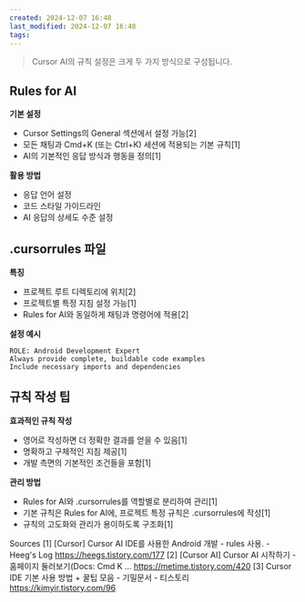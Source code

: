 ```yaml
---
created: 2024-12-07 16:48
last_modified: 2024-12-07 16:48
tags:
---
```

> Cursor AI의 규칙 설정은 크게 두 가지 방식으로 구성됩니다.

## Rules for AI

**기본 설정**
- Cursor Settings의 General 섹션에서 설정 가능[2]
- 모든 채팅과 Cmd+K (또는 Ctrl+K) 세션에 적용되는 기본 규칙[1]
- AI의 기본적인 응답 방식과 행동을 정의[1]

**활용 방법**
- 응답 언어 설정
- 코드 스타일 가이드라인
- AI 응답의 상세도 수준 설정

## .cursorrules 파일

**특징**
- 프로젝트 루트 디렉토리에 위치[2]
- 프로젝트별 특정 지침 설정 가능[1]
- Rules for AI와 동일하게 채팅과 명령어에 적용[2]

**설정 예시**
```
ROLE: Android Development Expert
Always provide complete, buildable code examples
Include necessary imports and dependencies
```

## 규칙 작성 팁

**효과적인 규칙 작성**
- 영어로 작성하면 더 정확한 결과를 얻을 수 있음[1]
- 명확하고 구체적인 지침 제공[1]
- 개발 측면의 기본적인 조건들을 포함[1]

**관리 방법**
- Rules for AI와 .cursorrules를 역할별로 분리하여 관리[1]
- 기본 규칙은 Rules for AI에, 프로젝트 특정 규칙은 .cursorrules에 작성[1]
- 규칙의 고도화와 관리가 용이하도록 구조화[1]

Sources
[1] [Cursor] Cursor AI IDE를 사용한 Android 개발 - rules 사용. - Heeg's Log https://heegs.tistory.com/177
[2] [Cursor AI] Cursor AI 시작하기 - 홈페이지 둘러보기(Docs: Cmd K ... https://metime.tistory.com/420
[3] Cursor IDE 기본 사용 방법 + 꿀팁 모음 - 기밀문서 - 티스토리 https://kimyir.tistory.com/96
